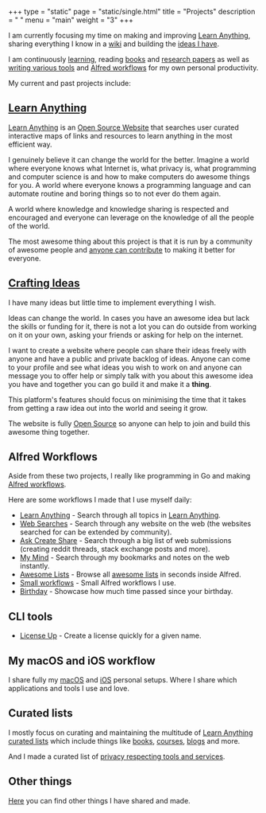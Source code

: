 +++
type = "static"
page = "static/single.html"
title = "Projects"
description = " "
menu = "main"
weight = "3"
+++

I am currently focusing my time on making and improving [Learn Anything](https://learn-anything.xyz/), sharing everything I know in a [wiki](https://wiki.nikitavoloboev.xyz) and building the [ideas I have](https://trello.com/b/alB1ryRP).

I am continuously [learning](https://trello.com/b/cu32qF3q), reading [books](https://wiki.nikitavoloboev.xyz/books/Books.html) and [research papers](https://wiki.nikitavoloboev.xyz/research-papers/research-papers.html) as well as [writing various tools](https://my.mindnode.com/ZKGETDkUaQUsL3q8q9z788CxG84oEHgDiT79GuzX#-143.5,-902.6,0) and [Alfred workflows](https://github.com/learn-anything/alfred-workflows) for my own personal productivity.

My current and past projects include:

## [Learn Anything](https://learn-anything.xyz)
[Learn Anything](https://learn-anything.xyz/) is an [Open Source Website](https://github.com/learn-anything/learn-anything) that searches user curated interactive maps of links and resources to learn anything in the most efficient way.

I genuinely believe it can change the world for the better. Imagine a world where everyone knows what Internet is, what privacy is, what programming and computer science is and how to make computers do awesome things for you. A world where everyone knows a programming language and can automate routine and boring things so to not ever do them again.

A world where knowledge and knowledge sharing is respected and encouraged and everyone can leverage on the knowledge of all the people of the world.

The most awesome thing about this project is that it is run by a community of awesome people and [anyone can contribute](https://github.com/learn-anything/learn-anything/wiki/Contributing) to making it better for everyone.

## [Crafting Ideas](https://github.com/nikitavoloboev/crafting-ideas)
I have many ideas but little time to implement everything I wish.

Ideas can change the world. In cases you have an awesome idea but lack the skills or funding for it, there is not a lot you can do outside from working on it on your own, asking your friends or asking for help on the internet.

I want to create a website where people can share their ideas freely with anyone and have a public and private backlog of ideas. Anyone can come to your profile and see what ideas you wish to work on and anyone can message you to offer help or simply talk with you about this awesome idea you have and together you can go build it and make it a **thing**.

This platform's features should focus on minimising the time that it takes from getting a raw idea out into the world and seeing it grow.

The website is fully [Open Source](https://github.com/nikitavoloboev/crafting-ideas) so anyone can help to join and build this awesome thing together.

## Alfred Workflows
Aside from these two projects, I really like programming in Go and making [Alfred workflows](https://github.com/learn-anything/alfred-workflows).

Here are some workflows I made that I use myself daily:
- [Learn Anything](https://github.com/nikitavoloboev/alfred-learn-anything) - Search through all topics in [Learn Anything](https://learn-anything.xyz/).
- [Web Searches](https://github.com/nikitavoloboev/alfred-web-searches) - Search through any website on the web (the websites searched for can be extended by community).
- [Ask Create Share](https://github.com/nikitavoloboev/alfred-ask-create-share) - Search through a big list of web submissions (creating reddit threads, stack exchange posts and more).
- [My Mind](https://github.com/nikitavoloboev/alfred-my-mind) - Search through my bookmarks and notes on the web instantly.
- [Awesome Lists](https://github.com/nikitavoloboev/alfred-awesome-lists) - Browse all [awesome lists](https://github.com/sindresorhus/awesome) in seconds inside Alfred.
- [Small workflows](https://github.com/nikitavoloboev/small-workflows) - Small Alfred workflows I use.
- [Birthday](https://github.com/nikitavoloboev/alfred-birthday) - Showcase how much time passed since your birthday.

## CLI tools
- [License Up](https://github.com/nikitavoloboev/license-up) - Create a license quickly for a given name.

## My macOS and iOS workflow
I share fully my [macOS](https://github.com/nikitavoloboev/my-mac-os) and [iOS](https://github.com/nikitavoloboev/my-ios) personal setups. Where I share which applications and tools I use and love.

## Curated lists
I mostly focus on curating and maintaining the multitude of [Learn Anything curated lists](https://github.com/learn-anything/learn-anything/wiki/Curated-Lists) which include things like [books](https://github.com/learn-anything/books), [courses](https://github.com/learn-anything/courses), [blogs](https://github.com/learn-anything/blogs) and more.

And I made a curated list of [privacy respecting tools and services](https://github.com/nikitavoloboev/privacy-respecting).

## Other things
[Here](https://wiki.nikitavoloboev.xyz/sharing/sharing.html) you can find other things I have shared and made.